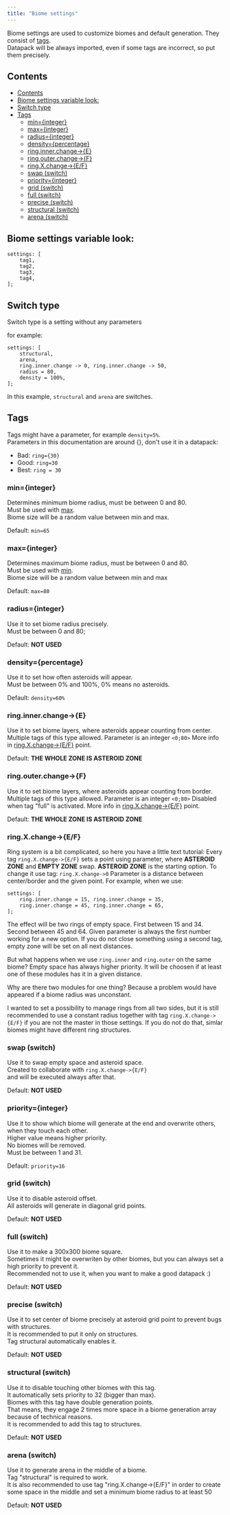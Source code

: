 ```yaml
---
title: "Biome settings"
---
```


Biome settings are used to customize biomes and default generation. They consist of [tags](#tags).  
Datapack will be always imported, even if some tags are incorrect, so put them precisely.

## Contents

-   [Contents](#contents)
-   [Biome settings variable look:](#biome-settings-variable-look)
-   [Switch type](#switch-type)
-   [Tags](#tags)
    -   [min={integer}](#mininteger)
    -   [max={integer}](#maxinteger)
    -   [radius={integer}](#radiusinteger)
    -   [density={percentage}](#densitypercentage)
    -   [ring.inner.change->{E}](#ringinnerchange-e)
    -   [ring.outer.change->{F}](#ringouterchange-f)
    -   [ring.X.change->{E/F}](#ringxchange-ef)
    -   [swap (switch)](#swap-switch)
    -   [priority={integer}](#priorityinteger)
    -   [grid (switch)](#grid-switch)
    -   [full (switch)](#full-switch)
    -   [precise (switch)](#precise-switch)
    -   [structural (switch)](#structural-switch)
    -   [arena (switch)](#arena-switch)

## Biome settings variable look:

```text
settings: [
	tag1,
	tag2,
	tag3,
	tag4,
];
```

## Switch type

Switch type is a setting without any parameters

for example:

```text
settings: [
	structural,
	arena,
	ring.inner.change -> 0, ring.inner.change -> 50,
	radius = 80,
	density = 100%,
];
```

In this example, `structural` and `arena` are switches.

## Tags

Tags might have a parameter, for example `density=5%`.  
Parameters in this documentation are around {}, don't use it in a datapack:

-   Bad: `ring={30}`
-   Good: `ring=30`
-   Best: `ring = 30`

### min={integer}

Determines minimum biome radius, must be between 0 and 80.  
Must be used with [max](#maxinteger).  
Biome size will be a random value between min and max.

Default: `min=65`

### max={integer}

Determines maximum biome radius, must be between 0 and 80.  
Must be used with [min](#mininteger).  
Biome size will be a random value between min and max

Default: `max=80`

### radius={integer}

Use it to set biome radius precisely.  
Must be between 0 and 80;

Default: **NOT USED**

### density={percentage}

Use it to set how often asteroids will appear.  
Must be between 0% and 100%, 0% means no asteroids.

Default: `density=60%`

### ring.inner.change->{E}

Use it to set biome layers, where asteroids appear counting from center.
Multiple tags of this type allowed.
Parameter is an integer `<0;80>`
More info in [ring.X.change->{E/F}](#ringxchange-ef) point.

Default: **THE WHOLE ZONE IS ASTEROID ZONE**

### ring.outer.change->{F}

Use it to set biome layers, where asteroids appear counting from border.
Multiple tags of this type allowed.
Parameter is an integer `<0;80>`
Disabled when tag "full" is activated.
More info in [ring.X.change->{E/F}](#ringxchange-ef) point.

Default: **THE WHOLE ZONE IS ASTEROID ZONE**

### ring.X.change->{E/F}

Ring system is a bit complicated, so here you have a little text tutorial:
Every tag `ring.X.change->{E/F}` sets a point using parameter,
where **ASTEROID ZONE** and **EMPTY ZONE** swap.
**ASTEROID ZONE** is the starting option. To change it use tag: `ring.X.change->0`
Parameter is a distance between center/border and the given point.
For example, when we use:

```text
settings: [
	ring.inner.change = 15, ring.inner.change = 35,
	ring.inner.change = 45, ring.inner.change = 65,
];
```

The effect will be two rings of empty space.
First between 15 and 34. Second between 45 and 64.
Given parameter is always the first number working for
a new option. If you do not close something using a second tag,
empty zone will be set on all next distances.

But what happens when we use `ring.inner` and `ring.outer`
on the same biome? Empty space has always higher priority.
It will be choosen if at least one of these modules has it
in a given distance.

Why are there two modules for one thing? Because a problem
would have appeared if a biome radius was unconstant.

I wanted to set a possibility to manage rings from
all two sides, but it is still recommended to use
a constant radius together with tag `ring.X.change->{E/F}`
if you are not the master in those settings. If you do not
do that, simlar biomes might have different ring structures.

### swap (switch)

Use it to swap empty space and asteroid space.  
Created to collaborate with `ring.X.change->{E/F}`  
and will be executed always after that.

Default: **NOT USED**

### priority={integer}

Use it to show which biome will generate at the end and overwrite others, when they touch each other.  
Higher value means higher priority.  
No biomes will be removed.  
Must be between 1 and 31.

Default: `priority=16`

### grid (switch)

Use it to disable asteroid offset.  
All asteroids will generate in diagonal grid points.

Default: **NOT USED**

### full (switch)

Use it to make a 300x300 biome square.  
Sometimes it might be overwriten by other biomes, but you can always set a high priority to prevent it.  
Recommended not to use it, when you want to make a good datapack :)

Default: **NOT USED**

### precise (switch)

Use it to set center of biome precisely at asteroid grid point to prevent bugs with structures.  
It is recommended to put it only on structures.  
Tag structural automatically enables it.

Default: **NOT USED**

### structural (switch)

Use it to disable touching other biomes with this tag.  
It automatically sets priority to 32 (bigger than max).  
Biomes with this tag have double generation points.  
That means, they engage 2 times more space in a biome generation array because of technical reasons.  
It is recommended to add this tag to structures.

Default: **NOT USED**

### arena (switch)

Use it to generate arena in the middle of a biome.  
Tag "structural" is required to work.  
It is also recommended to use tag "ring.X.change->{E/F}" in order to create some space in the middle and set a minimum biome radius to at least 50

Default: **NOT USED**

<!--
### m) black.hole

Use it to generate a black hole in the middle of a biome.
Those have their own gravity and accretion disc.

Be careful. Even light and the best SE3 pilots can't escape them!
Tag "structural" is required to work. It is also recommended
to use tag `ring.X.change->{E/F}` in order to create some
space in the middle and set a minimum biome
radius to at least XXX

Default: **NOT USED**

### n) star

Is it too dark in space? Use it to generate a bright star in the
middle of a biome. Those have their own weak gravity and are extremally hot.
Take sunglasses with you :) Tag "structural" is required to work.

It is also recommended to use tag `ring.X.change->{E/F}` in order to create some
space in the middle and set a minimum biome radius to at least XXX

Default: **NOT USED**
-->
